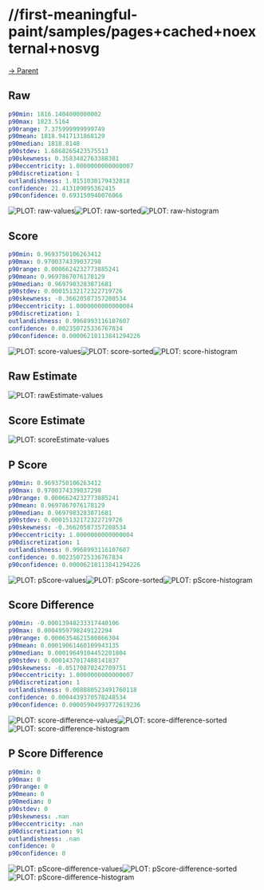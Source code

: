 
# //first-meaningful-paint/samples/pages+cached+noexternal+nosvg

[→ Parent](../..)


## Raw


```yaml
p90min: 1816.1404000000002
p90max: 1823.5164
p90range: 7.375999999999749
p90mean: 1818.9417131868129
p90median: 1818.8148
p90stdev: 1.6868265423575513
p90skewness: 0.3583482763388381
p90eccentricity: 1.0000000000000007
p90discretization: 1
outlandishness: 1.0151030179432818
confidence: 21.413109095362415
p90confidence: 0.693150940076066

```

![PLOT: raw-values](./raw/values.svg)![PLOT: raw-sorted](./raw/sorted.svg)![PLOT: raw-histogram](./raw/histogram.svg)
## Score


```yaml
p90min: 0.9693750106263412
p90max: 0.9700374339037298
p90range: 0.0006624232773885241
p90mean: 0.9697867076178129
p90median: 0.9697983283871681
p90stdev: 0.00015132172322719726
p90skewness: -0.36620587357208534
p90eccentricity: 1.0000000000000004
p90discretization: 1
outlandishness: 0.9968993116107607
confidence: 0.002350725336767834
p90confidence: 0.00006218113841294226

```

![PLOT: score-values](./score/values.svg)![PLOT: score-sorted](./score/sorted.svg)![PLOT: score-histogram](./score/histogram.svg)
## Raw Estimate

![PLOT: rawEstimate-values](./rawEstimate/values.svg)
## Score Estimate

![PLOT: scoreEstimate-values](./scoreEstimate/values.svg)
## P Score


```yaml
p90min: 0.9693750106263412
p90max: 0.9700374339037298
p90range: 0.0006624232773885241
p90mean: 0.9697867076178129
p90median: 0.9697983283871681
p90stdev: 0.00015132172322719726
p90skewness: -0.36620587357208534
p90eccentricity: 1.0000000000000004
p90discretization: 1
outlandishness: 0.9968993116107607
confidence: 0.002350725336767834
p90confidence: 0.00006218113841294226

```

![PLOT: pScore-values](./pScore/values.svg)![PLOT: pScore-sorted](./pScore/sorted.svg)![PLOT: pScore-histogram](./pScore/histogram.svg)
## Score Difference


```yaml
p90min: -0.00013948233317440106
p90max: 0.0004959798249122294
p90range: 0.0006354621580866304
p90mean: 0.00019061460109943135
p90median: 0.00019649104452201804
p90stdev: 0.0001437017488141837
p90skewness: -0.05170870242709751
p90eccentricity: 1.0000000000000007
p90discretization: 1
outlandishness: 0.008880523491760118
confidence: 0.0004439370578248534
p90confidence: 0.00005904993772619236

```

![PLOT: score-difference-values](./score-difference/values.svg)![PLOT: score-difference-sorted](./score-difference/sorted.svg)![PLOT: score-difference-histogram](./score-difference/histogram.svg)
## P Score Difference


```yaml
p90min: 0
p90max: 0
p90range: 0
p90mean: 0
p90median: 0
p90stdev: 0
p90skewness: .nan
p90eccentricity: .nan
p90discretization: 91
outlandishness: .nan
confidence: 0
p90confidence: 0

```

![PLOT: pScore-difference-values](./pScore-difference/values.svg)![PLOT: pScore-difference-sorted](./pScore-difference/sorted.svg)![PLOT: pScore-difference-histogram](./pScore-difference/histogram.svg)